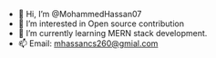 - 👋 Hi, I’m @MohammedHassan07
- 👀 I’m interested in Open source contribution
- 🌱 I’m currently learning MERN stack development.
- 📫 Email: mhassancs260@gmial.com

<!---
MohammedHassan07/MohammedHassan07 is a ✨ special ✨ repository because its `README.md` (this file) appears on your GitHub profile.
You can click the Preview link to take a look at your changes.
--->
